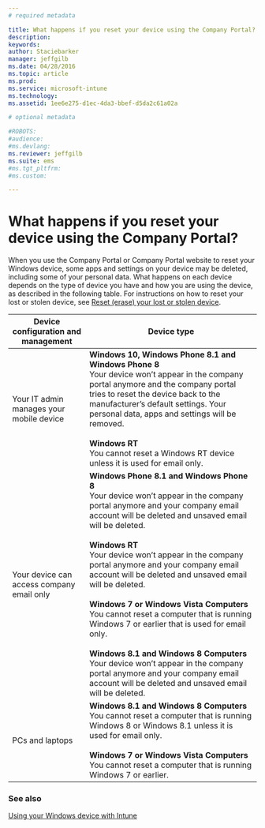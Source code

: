 ```yaml
---
# required metadata

title: What happens if you reset your device using the Company Portal? | Microsoft Intune
description:
keywords:
author: Staciebarker
manager: jeffgilb
ms.date: 04/28/2016
ms.topic: article
ms.prod:
ms.service: microsoft-intune
ms.technology:
ms.assetid: 1ee6e275-d1ec-4da3-bbef-d5da2c61a02a

# optional metadata

#ROBOTS:
#audience:
#ms.devlang:
ms.reviewer: jeffgilb
ms.suite: ems
#ms.tgt_pltfrm:
#ms.custom:

---
```



# What happens if you reset your device using the Company Portal?

When you use the Company Portal or Company Portal website to reset your Windows device, some apps and settings on your device may be deleted, including some of your personal data. What happens on each device depends on the type of device you have and how you are using the device, as described in the following table. For instructions on how to reset your lost or stolen device, see [Reset (erase) your lost or stolen device](reset-erase-your-lost-or-stolen-device-windows.md).

|Device configuration and management|Device type|
|---------------------------------------|---------------|
|Your IT admin manages your mobile device|**Windows 10, Windows Phone 8.1 and Windows Phone 8**</br>Your device won’t appear in the company portal anymore and the company portal tries to reset the device back to the manufacturer’s default settings. Your personal data, apps and settings will be removed.<br /><br />**Windows RT**<br />You cannot reset a Windows RT device unless it is used for email only.|
|Your device can access company email only|**Windows Phone 8.1 and Windows Phone 8**<br />Your device won’t appear in the company portal anymore and your company email account will be deleted and unsaved email will be deleted.<br /><br />**Windows RT**<br />Your device won’t appear in the company portal anymore and your company email account will be deleted and unsaved email will be deleted.<br /><br />**Windows 7 or Windows Vista Computers**<br />You cannot reset a computer that is running Windows 7 or earlier that is used for email only.<br /><br />**Windows 8.1 and Windows 8 Computers**<br />Your device won’t appear in the company portal anymore and your company email account will be deleted and unsaved email will be deleted.|
|PCs and laptops|**Windows 8.1 and Windows 8 Computers**<br />You cannot reset a computer that is running Windows 8 or Windows 8.1 unless it is used for email only.<br /><br />**Windows 7 or Windows Vista Computers**<br />You cannot reset a computer that is running Windows 7 or earlier.|

### See also
[Using your Windows device with Intune](using-your-windows-device-with-intune.md)